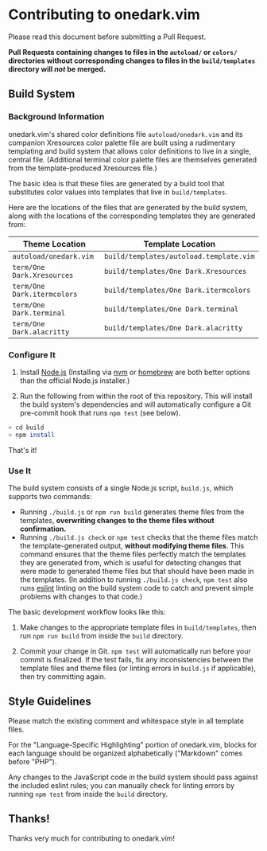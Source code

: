 # Contributing to onedark.vim

Please read this document before submitting a Pull Request.

**Pull Requests containing changes to files in the `autoload/` or `colors/` directories without corresponding changes to files in the `build/templates` directory will _not_ be merged.**

## Build System

### Background Information

onedark.vim's shared color definitions file `autoload/onedark.vim` and its companion Xresources color palette file are built using a rudimentary templating and build system that allows color definitions to live in a single, central file. (Additional terminal color palette files are themselves generated from the template-produced Xresources file.)

The basic idea is that these files are generated by a build tool that substitutes color values into templates that live in `build/templates`.

Here are the locations of the files that are generated by the build system, along with the locations of the corresponding templates they are generated from:

| Theme Location                               | Template Location                        |
|----------------------------------------------|------------------------------------------|
| `autoload/onedark.vim`                       | `build/templates/autoload.template.vim`  |
| `term/One Dark.Xresources`                   | `build/templates/One Dark.Xresources`    |
| `term/One Dark.itermcolors`                  | `build/templates/One Dark.itermcolors`   |
| `term/One Dark.terminal`                     | `build/templates/One Dark.terminal`      |
| `term/One Dark.alacritty`                    | `build/templates/One Dark.alacritty`     |

### Configure It

1) Install [Node.js](https://nodejs.org/en/) (Installing via [nvm](https://github.com/creationix/nvm) or [homebrew](https://brew.sh) are both better options than the official Node.js installer.)

2) Run the following from within the root of this repository. This will install the build system's dependencies and will automatically configure a Git pre-commit hook that runs `npm test` (see below).

```bash
> cd build
> npm install
```

That's it!

### Use It

The build system consists of a single Node.js script, `build.js`, which supports two commands:

* Running `./build.js` or `npm run build` generates theme files from the templates, **overwriting changes to the theme files without confirmation.**
* Running `./build.js check` or `npm test` checks that the theme files match the template-generated output, **without modifying theme files**. This command ensures that the theme files perfectly match the templates they are generated from, which is useful for detecting changes that were made to generated theme files but that should have been made in the templates. (In addition to running `./build.js check`, `npm test` also runs [eslint](http://eslint.org) linting on the build system code to catch and prevent simple problems with changes to that code.)

The basic development workflow looks like this:

1. Make changes to the appropriate template files in `build/templates`, then run `npm run build` from inside the `build` directory.

2. Commit your change in Git. `npm test` will automatically run before your commit is finalized. If the test fails, fix any inconsistencies between the template files and theme files (or linting errors in `build.js` if applicable), then try committing again.

## Style Guidelines

Please match the existing comment and whitespace style in all template files.

For the "Language-Specific Highlighting" portion of onedark.vim, blocks for each language should be organized alphabetically ("Markdown" comes before "PHP").

Any changes to the JavaScript code in the build system should pass against the included eslint rules; you can manually check for linting errors by running `npm test` from inside the `build` directory.

## Thanks!

Thanks very much for contributing to onedark.vim!
